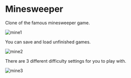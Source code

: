# Minesweeper

Clone of the famous minesweeper game.

![mine1](https://user-images.githubusercontent.com/76133698/152291818-7a33311a-0ef7-43dc-b74c-c2d7b893e18f.PNG)

You can save and load unfinished games.

![mine2](https://user-images.githubusercontent.com/76133698/152291828-39ac8ab5-e4de-42e3-a613-4199cfa891ae.PNG)

There are 3 different difficulty settings for you to play with.

![mine3](https://user-images.githubusercontent.com/76133698/152291837-01a28a76-ff41-49b5-ac16-d5b860841900.png)
